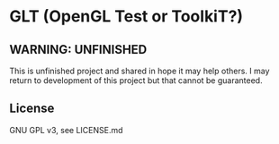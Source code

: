 # GLT (OpenGL Test or ToolkiT?)

## WARNING: UNFINISHED

This is unfinished project and shared in hope it may help others.
I may return to development of this project but that cannot be guaranteed.

## License

GNU GPL v3, see LICENSE.md
